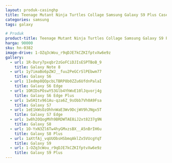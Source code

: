 ```yaml
---
layout: produk-casinghp
title: Teenage Mutant Ninja Turtles Collage Samsung Galaxy S9 Plus Case
categories: samsung
tags: galaxy

# Produk
product-title: Teenage Mutant Ninja Turtles Collage Samsung Galaxy S9 Plus Case
harga: 90000
sku: hn-0382
image-drive: 1-OZq3cWou_r9qDJE7kCZKIfptvXw6e9z
gallery:
  - url: 1R-Dury7pxqbr2zGoFCiDJIsESPTBoB_9
    title: Galaxy Note 8
  - url: 1y7imaBo6pZWJ__fuu2PeGCrSlPEbwm77
    title: Galaxy S6
  - url: 1Iedmp8QOpcbLTBRP8b0ZZu6UfdnPalaI
    title: Galaxy S6 Edge
  - url: 1ORIDsPOswY53Glb4YhWvE10lJqvorj4g
    title: Galaxy S6 Edge Plus
  - url: 1wSH1tv961Au-qza6Z_9sObb7Vh0A9Fsa
    title: Galaxy S7
  - url: 1eE1kWsOzOhhnWaE3Wv9DcjWV9hJNgx5T
    title: Galaxy S7 Edge
  - url: 1w8h2OQogMVh9BRDWTAE8iJ2xt8237g9N
    title: Galaxy S8
  - url: 1O-YxN3Zl6Tw4hyGMxzsBX__A5nBrIH6u
    title: Galaxy S8 Plus
  - url: 1aXtfAj_vqUUObsHSbmqAklZx5VUcgYqT
    title: Galaxy S9
  - url: 1-OZq3cWou_r9qDJE7kCZKIfptvXw6e9z
    title: Galaxy S9 Plus
---
```


